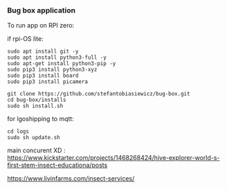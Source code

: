### Bug box application 

To run app on RPI zero:

if rpi-OS lite:
```commandline
sudo apt install git -y
sudo apt install python3-full -y
sudo apt-get install python3-pip -y
sudo pip3 install python3-xyz
sudo pip3 install board
sudo pip3 install picamera
```

```commandline
git clone https://github.com/stefantobiasiewicz/bug-box.git
cd bug-box/installs
sudo sh install.sh
```

for lgoshipping to mqtt:
```commandline
cd logs
sudo sh update.sh
```

main concurent XD :
https://www.kickstarter.com/projects/1468268424/hive-explorer-world-s-first-stem-insect-educationa/posts

https://www.livinfarms.com/insect-services/